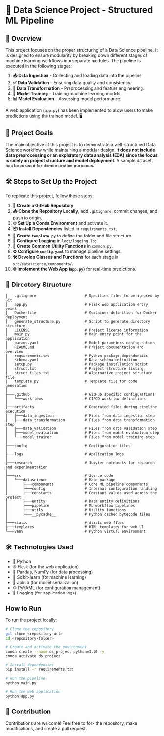 # 🚀 Data Science Project - Structured ML Pipeline

## 📌 Overview
This project focuses on the proper structuring of a Data Science pipeline. It is designed to ensure modularity by breaking down different stages of machine learning workflows into separate modules. The pipeline is executed in the following stages:

1. **📥 Data Ingestion** - Collecting and loading data into the pipeline.
2. **✅ Data Validation** - Ensuring data quality and consistency.
3. **🔄 Data Transformation** - Preprocessing and feature engineering.
4. **🤖 Model Training** - Training machine learning models.
5. **📊 Model Evaluation** - Assessing model performance.

A web application (`app.py`) has been implemented to allow users to make predictions using the trained model. 🖥️

## 🎯 Project Goals
The main objective of this project is to demonstrate a well-structured Data Science workflow while maintaining a modular design. **It does not include data preprocessing or an exploratory data analysis (EDA) since the focus is solely on project structure and model deployment.** A sample dataset has been used for demonstration purposes.

## 🛠️ Steps to Set Up the Project
To replicate this project, follow these steps:

1. **📂 Create a GitHub Repository**
2. **📥 Clone the Repository Locally**, add `.gitignore`, commit changes, and push to origin.
3. **⚙️ Set Up a Conda Environment** and activate it.
4. **📦 Install Dependencies** listed in `requirements.txt`.
5. **📝 Create `template.py`** to define the folder and file structure.
6. **📜 Configure Logging** in `logs/logging.log`.
7. **🔧 Create Common Utility Functions** in `common.py`.
8. **⚙️ Configure `config.yaml`** to manage pipeline settings.
9. **🛠️ Develop Classes and Functions** for each stage in `src/datascience/components/`.
10. **🌐 Implement the Web App (`app.py`)** for real-time predictions.

## 📁 Directory Structure
```
│   .gitignore                      # Specifies files to be ignored by Git
│   app.py                          # Flask web application entry point
│   Dockerfile                      # Container definition for Docker deployment
│   generate_structure.py           # Script to generate directory structure
│   LICENSE                         # Project license information
│   main.py                         # Main entry point for the application
│   params.yaml                     # Model parameters configuration
│   README.md                       # Project documentation and overview
│   requirements.txt                # Python package dependencies
│   schema.yaml                     # Data schema definition
│   setup.py                        # Package installation script
│   struct.txt                      # Project structure listing
│   struct_files.txt                # Alternative project structure file
│   template.py                     # Template file for code generation
│
├───.github                         # GitHub specific configurations
│   └───workflows                   # CI/CD workflow definitions
│
├───artifacts                       # Generated files during pipeline execution
│   ├───data_ingestion              # Files from data ingestion step
│   ├───data_transformation         # Files from data transformation step
│   ├───data_validation             # Files from data validation step
│   ├───model_evaluation            # Files from model evaluation step
│   └───model_trainer               # Files from model training step
│
├───config                          # Configuration files
│
├───logs                            # Application logs
│
├───research                        # Jupyter notebooks for research and experimentation
│
├───src                             # Source code
│   └───datascience                 # Main package
│       ├───components              # Core ML pipeline components
│       ├───config                  # Internal configuration handling
│       ├───constants               # Constant values used across the project
│       ├───entity                  # Data entity definitions
│       ├───pipeline                # ML workflow pipelines
│       ├───utils                   # Utility functions
│       └───__pycache__             # Python cached bytecode files
│
├───static                          # Static web files
├───templates                       # HTML templates for web UI
└───venv                            # Python virtual environment
```

## 🛠️ Technologies Used
- 🐍 Python
- 🌐 Flask (for the web application)
- 🧮 Pandas, NumPy (for data processing)
- 🤖 Scikit-learn (for machine learning)
- 💾 Joblib (for model serialization)
- ⚙️ PyYAML (for configuration management)
- 📜 Logging (for application logs)

## How to Run
To run the project locally:

```bash
# Clone the repository
git clone <repository-url>
cd <repository-folder>

# Create and activate the environment
conda create --name ds_project python=3.10 -y
conda activate ds_project

# Install dependencies
pip install -r requirements.txt

# Run the pipeline
python main.py

# Run the web application
python app.py
```

## 🤝 Contribution
Contributions are welcome! Feel free to fork the repository, make modifications, and create a pull request.